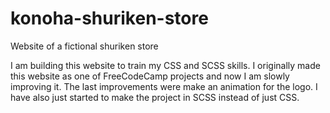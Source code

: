 # konoha-shuriken-store
Website of a fictional shuriken store

I am building this website to train my CSS and SCSS skills. 
I originally made this website as one of FreeCodeCamp projects and now I am slowly improving it.
The last improvements were make an animation for the logo. 
I have also just started to make the project in SCSS instead of just CSS.
